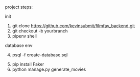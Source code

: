 

project steps:

init

1. git clone https://github.com/kevinsubmit/filmfav_backend.git
2. git checkout -b yourbranch
3. pipenv shell
   

database env

 <!-- make sure your local have the file create-database.sql -->
4. psql -f create-database.sql

 <!-- the below two commands can make 200 fake movies datas in your local databases  -->
5. pip install Faker
6. python manage.py generate_movies

